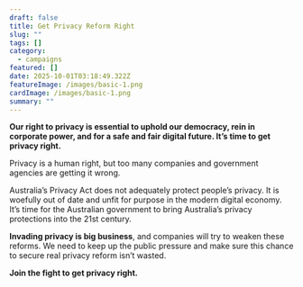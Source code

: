 ```yaml
---
draft: false
title: Get Privacy Reform Right
slug: ""
tags: []
category:
  - campaigns
featured: []
date: 2025-10-01T03:18:49.322Z
featureImage: /images/basic-1.png
cardImage: /images/basic-1.png
summary: ""
---
```

**Our right to privacy is essential to uphold our democracy, rein in corporate power, and for a safe and fair digital future. It’s time to get privacy right.**

Privacy is a human right, but too many companies and government agencies are getting it wrong.

Australia’s Privacy Act does not adequately protect people’s privacy. It is woefully out of date and unfit for purpose in the modern digital economy. It’s time for the Australian government to bring Australia’s privacy protections into the 21st century.

**Invading privacy is big business**, and companies will try to weaken these reforms. We need to keep up the public pressure and make sure this chance to secure real privacy reform isn’t wasted.

**Join the fight to get privacy right.**

<link href='https://actionnetwork.org/css/style-embed-whitelabel-v3.css' rel='stylesheet' type='text/css' /><script src='https://actionnetwork.org/widgets/v5/form/get-privacy-reform-right?format=js&source=widget'></script><div id='can-form-area-get-privacy-reform-right' style='width: 100%'><!-- this div is the target for our HTML insertion --></div>